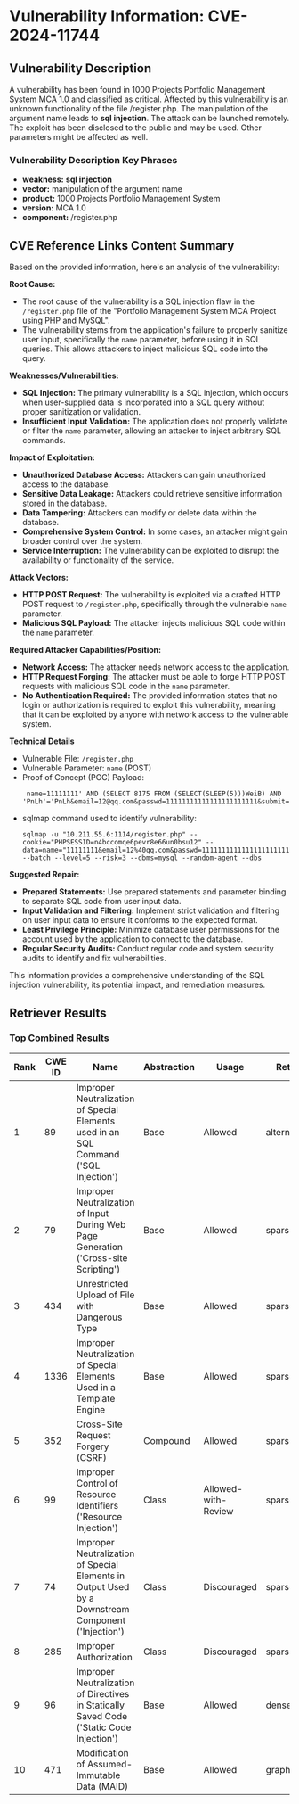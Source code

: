 # Vulnerability Information: CVE-2024-11744

## Vulnerability Description
A vulnerability has been found in 1000 Projects Portfolio Management System MCA 1.0 and classified as critical. Affected by this vulnerability is an unknown functionality of the file /register.php. The manipulation of the argument name leads to **sql injection**. The attack can be launched remotely. The exploit has been disclosed to the public and may be used. Other parameters might be affected as well.

### Vulnerability Description Key Phrases
- **weakness:** **sql injection**
- **vector:** manipulation of the argument name
- **product:** 1000 Projects Portfolio Management System
- **version:** MCA 1.0
- **component:** /register.php

## CVE Reference Links Content Summary
Based on the provided information, here's an analysis of the vulnerability:

**Root Cause:**
- The root cause of the vulnerability is a SQL injection flaw in the `/register.php` file of the "Portfolio Management System MCA Project using PHP and MySQL".
- The vulnerability stems from the application's failure to properly sanitize user input, specifically the `name` parameter, before using it in SQL queries. This allows attackers to inject malicious SQL code into the query.

**Weaknesses/Vulnerabilities:**
- **SQL Injection:** The primary vulnerability is a SQL injection, which occurs when user-supplied data is incorporated into a SQL query without proper sanitization or validation.
- **Insufficient Input Validation:** The application does not properly validate or filter the `name` parameter, allowing an attacker to inject arbitrary SQL commands.

**Impact of Exploitation:**
- **Unauthorized Database Access:** Attackers can gain unauthorized access to the database.
- **Sensitive Data Leakage:** Attackers could retrieve sensitive information stored in the database.
- **Data Tampering:** Attackers can modify or delete data within the database.
- **Comprehensive System Control:** In some cases, an attacker might gain broader control over the system.
- **Service Interruption:** The vulnerability can be exploited to disrupt the availability or functionality of the service.

**Attack Vectors:**
- **HTTP POST Request:** The vulnerability is exploited via a crafted HTTP POST request to `/register.php`, specifically through the vulnerable `name` parameter.
- **Malicious SQL Payload:** The attacker injects malicious SQL code within the `name` parameter.

**Required Attacker Capabilities/Position:**
- **Network Access:** The attacker needs network access to the application.
- **HTTP Request Forging:** The attacker must be able to forge HTTP POST requests with malicious SQL code in the `name` parameter.
- **No Authentication Required:** The provided information states that no login or authorization is required to exploit this vulnerability, meaning that it can be exploited by anyone with network access to the vulnerable system.

**Technical Details**

- Vulnerable File: `/register.php`
- Vulnerable Parameter: `name` (POST)
- Proof of Concept (POC) Payload:
   ```
    name=11111111' AND (SELECT 8175 FROM (SELECT(SLEEP(5)))WeiB) AND 'PnLh'='PnLh&email=12@qq.com&passwd=11111111111111111111111&submit=Next
   ```
- sqlmap command used to identify vulnerability:
    ```
    sqlmap -u "10.211.55.6:1114/register.php" --cookie="PHPSESSID=n4bccomqe6pevr8e66un0bsu12" --data=name="11111111&email=12%40qq.com&passwd=11111111111111111111111&submit=Next" --batch --level=5 --risk=3 --dbms=mysql --random-agent --dbs
    ```

**Suggested Repair:**
- **Prepared Statements:** Use prepared statements and parameter binding to separate SQL code from user input data.
- **Input Validation and Filtering:** Implement strict validation and filtering on user input data to ensure it conforms to the expected format.
- **Least Privilege Principle:** Minimize database user permissions for the account used by the application to connect to the database.
- **Regular Security Audits:** Conduct regular code and system security audits to identify and fix vulnerabilities.

This information provides a comprehensive understanding of the SQL injection vulnerability, its potential impact, and remediation measures.

## Retriever Results

### Top Combined Results

| Rank | CWE ID | Name | Abstraction | Usage  | Retrievers | Individual Scores |
|------|--------|------|-------------|-------|------------|-------------------|
| 1 | 89 | Improper Neutralization of Special Elements used in an SQL Command ('SQL Injection') | Base | Allowed | alternate_terms | 1.000 |
| 2 | 79 | Improper Neutralization of Input During Web Page Generation ('Cross-site Scripting') | Base | Allowed | sparse | 0.460 |
| 3 | 434 | Unrestricted Upload of File with Dangerous Type | Base | Allowed | sparse | 0.395 |
| 4 | 1336 | Improper Neutralization of Special Elements Used in a Template Engine | Base | Allowed | sparse | 0.380 |
| 5 | 352 | Cross-Site Request Forgery (CSRF) | Compound | Allowed | sparse | 0.373 |
| 6 | 99 | Improper Control of Resource Identifiers ('Resource Injection') | Class | Allowed-with-Review | sparse | 0.365 |
| 7 | 74 | Improper Neutralization of Special Elements in Output Used by a Downstream Component ('Injection') | Class | Discouraged | sparse | 0.356 |
| 8 | 285 | Improper Authorization | Class | Discouraged | sparse | 0.355 |
| 9 | 96 | Improper Neutralization of Directives in Statically Saved Code ('Static Code Injection') | Base | Allowed | dense | 0.594 |
| 10 | 471 | Modification of Assumed-Immutable Data (MAID) | Base | Allowed | graph | 0.003 |

